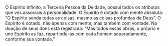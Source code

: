 ﻿O Espírito Infinito, a Terceira Pessoa da Deidade, possui todos os atributos que vós associais à personalidade. O Espírito é dotado com mente absoluta: “O Espírito sonda todas as coisas, mesmo as coisas profundas de Deus”. O Espírito é dotado, não apenas com mente, mas também com vontade. Na doação de seus dons está registrado: “Mas todos essas obras, o próprio e uno Espírito as faz, repartindo-as com cada homem separadamente, conforme sua vontade.”